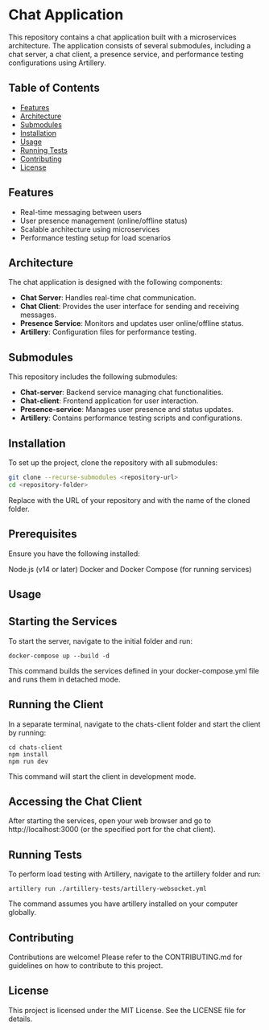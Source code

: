 # Chat Application

This repository contains a chat application built with a microservices architecture. The application consists of several submodules, including a chat server, a chat client, a presence service, and performance testing configurations using Artillery.

## Table of Contents
- [Features](#features)
- [Architecture](#architecture)
- [Submodules](#submodules)
- [Installation](#installation)
- [Usage](#usage)
- [Running Tests](#running-tests)
- [Contributing](#contributing)
- [License](#license)

## Features
- Real-time messaging between users
- User presence management (online/offline status)
- Scalable architecture using microservices
- Performance testing setup for load scenarios

## Architecture
The chat application is designed with the following components:
- **Chat Server**: Handles real-time chat communication.
- **Chat Client**: Provides the user interface for sending and receiving messages.
- **Presence Service**: Monitors and updates user online/offline status.
- **Artillery**: Configuration files for performance testing.

## Submodules
This repository includes the following submodules:
- **Chat-server**: Backend service managing chat functionalities.
- **Chat-client**: Frontend application for user interaction.
- **Presence-service**: Manages user presence and status updates.
- **Artillery**: Contains performance testing scripts and configurations.

## Installation
To set up the project, clone the repository with all submodules:

```bash
git clone --recurse-submodules <repository-url>
cd <repository-folder>
```

Replace <repository-url> with the URL of your repository and <repository-folder> with the name of the cloned folder.

## Prerequisites
Ensure you have the following installed:

Node.js (v14 or later)
Docker and Docker Compose (for running services)

## Usage
## Starting the Services
To start the server, navigate to the initial folder and run:
```
docker-compose up --build -d
```
This command builds the services defined in your docker-compose.yml file and runs them in detached mode.

## Running the Client
In a separate terminal, navigate to the chats-client folder and start the client by running:
```
cd chats-client
npm install
npm run dev
```
This command will start the client in development mode.

## Accessing the Chat Client
After starting the services, open your web browser and go to http://localhost:3000 (or the specified port for the chat client).

## Running Tests
To perform load testing with Artillery, navigate to the artillery folder and run:

```
artillery run ./artillery-tests/artillery-websocket.yml
```
The command assumes you have artillery installed on your computer globally.

## Contributing
Contributions are welcome! Please refer to the CONTRIBUTING.md for guidelines on how to contribute to this project.

## License
This project is licensed under the MIT License. See the LICENSE file for details.